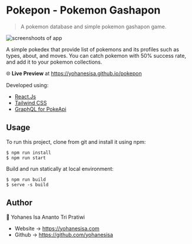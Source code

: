 # Pokepon - Pokemon Gashapon
> A pokemon database and simple pokemon gashapon game.

![screenshoots of app](https://i.imgur.com/zvVHlZC.png)

A simple pokedex that provide list of pokemons and its profiles such as types, about, and moves.
You can catch pokemon with 50% success rate, and add it to your pokemon collections.

:globe_with_meridians: **Live Preview** at https://yohanesisa.github.io/pokepon

Developed using:
 - [React.Js](https://reactjs.org/)
 - [Tailwind CSS](https://tailwindcss.com/)
 - [GraphQL for PokeApi](https://github.com/mazipan/graphql-pokeapi)
 
## Usage

To run this project, clone from git and install it using npm:

    $ npm run install
    $ npm run start


Build and run statically at local environment:

    $ npm run build
    $ serve -s build

## Author
:bust_in_silhouette: Yohanes Isa Ananto Tri Pratiwi

 - Website -> https://yohanesisa.com
 - Github -> https://github.com/yohanesisa
